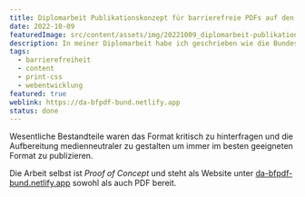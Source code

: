 ```yaml
---
title: Diplomarbeit Publikationskonzept für barrierefreie PDFs auf den Webseiten der Bundesbehörden
date: 2022-10-09
featuredImage: src/content/assets/img/20221009_diplomarbeit-publikationskonzept-fuer-barrierefreie-pdfs-auf-den-webseiten-der-bundesbehoerden.png
description: In meiner Diplomarbeit habe ich geschrieben wie die Bundesbehörden die   Barrierefreiheit ihrer PDFs verbessern können.
tags:
  - barrierefreiheit
  - content
  - print-css
  - webentwicklung
featured: true
weblink: https://da-bfpdf-bund.netlify.app
status: done
---
```

Wesentliche Bestandteile waren das Format kritisch zu hinterfragen und die Aufbereitung medienneutraler zu gestalten um immer im besten geeigneten Format zu publizieren.

Die Arbeit selbst ist _Proof of Concept_ und steht als Website unter [da-bfpdf-bund.netlify.app](https://da-bfpdf-bund.netlify.app/) sowohl als auch PDF bereit.

